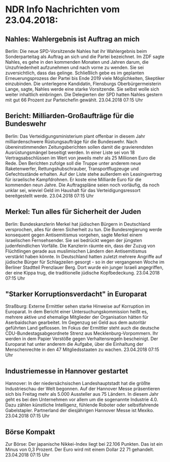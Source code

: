 # NDR Info Nachrichten vom 23.04.2018:


## Nahles: Wahlergebnis ist Auftrag an mich
Berlin:	Die neue SPD-Vorsitzende Nahles hat ihr Wahlergebnis beim Sonderparteitag als Auftrag an sich und die Partei bezeichnet. Im ZDF sagte Nahles, es gehe in den kommenden Monaten und Jahren darum, die Unzufriedenheit aufzunehmen und nach vorne zu wenden. Sie sei zuversichtlich, dass das gelinge. Schließlich gebe es im geplanten Erneuerungsprozess der Partei bis Ende 2019 viele Möglichkeiten, Skeptiker einzubinden. Die unterlegene Kandidatin, Flensburgs Oberbürgermeisterin Lange, sagte, Nahles werde eine starke Vorsitzende. Sie selbst wolle sich weiter inhaltlich einbringen. Die Delegierten der SPD hatten Nahles gestern mit gut 66 Prozent zur Parteichefin gewählt. 23.04.2018 07:15 Uhr 

## Bericht: Milliarden-Großaufträge für die Bundeswehr
Berlin: Das Verteidigungsministerium plant offenbar in diesem Jahr milliardenschwere Rüstungsaufträge für die Bundeswehr. Nach übereinstimmenden Zeitungsberichten sollen damit die gravierendsten Ausrüstungsmängel beseitigt werden. In einer Liste sei von 18 Vertragsabschlüssen im Wert von jeweils mehr als 25 Millionen Euro die Rede. Den Berichten zufolge soll die Truppe unter anderem neue Raketenwerfer, Rettungshubschrauber, Transportflugzeuge und Gefechtsstände erhalten. Auf der Liste stehe außerdem ein Leasingvertrag für israelische Kampfdrohnen. Er koste eine Milliarde Euro für die kommenden neun Jahre. Die Auftragspläne seien noch vorläufig, da noch unklar sei, wieviel Geld im Haushalt für das Verteidigungsressort bereitgestellt werde. 23.04.2018 07:15 Uhr 

## Merkel: Tun alles für Sicherheit der Juden
Berlin: Bundeskanzlerin Merkel hat jüdischen Bürgern in Deutschland versprochen, alles für deren Sicherheit zu tun. Die Bundesregierung werde konsequent gegen Antisemitismus vorgehen, sagte Merkel einem israelischen Fernsehsender. Sie sei bedrückt wegen der jüngsten judenfeindlichen Vorfälle. Die Kanzlerin räumte ein, dass der Zuzug von Flüchtlingen gerade aus muslimischen Ländern den Antisemitismus verstärkt haben könnte. In Deutschland hatten zuletzt mehrere Angriffe auf jüdische Bürger für Schlagzeilen gesorgt - so in der vergangenen Woche im Berliner Stadtteil Prenzlauer Berg. Dort wurde ein junger Israeli angegriffen, der eine Kippa trug, die traditionelle jüdische Kopfbedeckung. 23.04.2018 07:15 Uhr 

## "Starker Korruptionsverdacht" in Europarat
Straßburg:	Externe Ermittler sehen starke Hinweise auf Korruption im Europarat. In dem Bericht einer Untersuchungskommission heißt es, mehrere aktive und ehemalige Mitglieder der Organisation hätten für Aserbaidschan gearbeitet. Im Gegenzug sei Geld aus dem autoritär geführten Land geflossen. Im Fokus der Ermittler steht auch die deutsche CDU-Bundestagsabgeordnete Strenz aus Mecklenburg-Vorpommern. Ihr werden in dem Papier Verstöße gegen Verhaltensregeln bescheinigt. Der Europarat hat unter anderem die Aufgabe, über die Einhaltung der Menschenrechte in den 47 Mitgliedsstaaten zu wachen. 23.04.2018 07:15 Uhr 

## Industriemesse in Hannover gestartet
Hannover: In der niedersächsischen Landeshauptstadt hat die größte Industrieschau der Welt begonnen. Auf der Hannover Messe präsentieren sich bis Freitag mehr als 5.000 Aussteller aus 75 Ländern. In diesem Jahr geht es bei den Unternehmen vor allem um die sogenannte Industrie 4.0. Dazu zählen künstliche Intelligenz, fühlende Roboter oder selbstfahrende Gabelstapler. Partnerland der diesjährigen Hannover Messe ist Mexiko. 23.04.2018 07:15 Uhr 

## Börse Kompakt
Zur Börse: Der japanische Nikkei-Index liegt bei 22.106 Punkten. Das ist ein Minus von 0,3 Prozent. Der Euro wird mit einem Dollar 22 71 gehandelt. 23.04.2018 07:15 Uhr 
